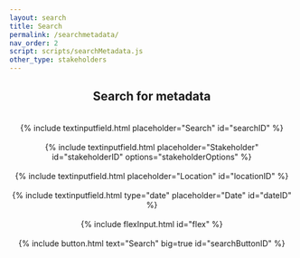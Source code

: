 ```yaml
---
layout: search
title: Search
permalink: /searchmetadata/
nav_order: 2
script: scripts/searchMetadata.js
other_type: stakeholders
--- 
```


<center>
<h2>Search for metadata</h2>
<br>
{% include textinputfield.html placeholder="Search" id="searchID" %}
<br><br>
{% include textinputfield.html placeholder="Stakeholder" id="stakeholderID" options="stakeholderOptions" %}
<br><br>
{% include textinputfield.html placeholder="Location" id="locationID" %}
<br><br>
{% include textinputfield.html type="date" placeholder="Date" id="dateID" %}
<br><br>
{% include flexInput.html id="flex" %}
<br><br>
{% include button.html text="Search" big=true id="searchButtonID" %} 
</center>